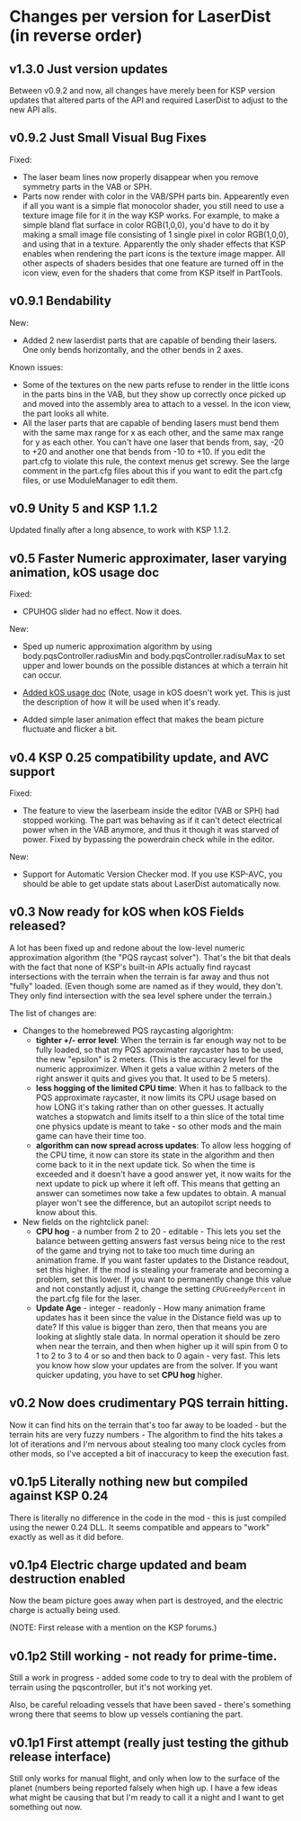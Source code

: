 Changes per version for LaserDist (in reverse order)
======================================================

v1.3.0 Just version updates
---------------------------

Between v0.9.2 and now, all changes have merely been for KSP version
updates that altered parts of the API and required LaserDist to adjust
to the new API alls.

v0.9.2  Just Small Visual Bug Fixes
-----------------------------------

Fixed:
* The laser beam lines now properly disappear when you remove symmetry parts in the VAB or SPH.
* Parts now render with color in the VAB/SPH parts bin.  Appearently even if all you want is a simple flat monocolor shader, you still need to use a texture image file for it in the way KSP works.  For example, to make a simple bland flat surface in color RGB(1,0,0), you'd have to do it by making a small image file consisting of 1 single pixel in color RGB(1,0,0), and using that in a texture.  Apparently the only shader effects that KSP enables when rendering the part icons is the texture image mapper.  All other aspects of shaders besides that one feature are turned off in the icon view, even for the shaders that come from KSP itself in PartTools.

v0.9.1  Bendability
-------------------

New:
* Added 2 new laserdist parts that are capable of bending their lasers.  One only bends horizontally, and the other bends in 2 axes.

Known issues:
* Some of the textures on the new parts refuse to render in the little icons in the parts bins in the VAB, but they show up correctly once picked up and moved into the assembly area to attach to a vessel.  In the icon view, the part looks all white.
* All the laser parts that are capable of bending lasers must bend them with the same max range for x as each other, and the same max range for y as each other.  You can't have one laser that bends from, say, -20 to +20 and another one that bends from -10 to +10.  If you edit the part.cfg to violate this rule, the context menus get screwy.  See the large comment in the part.cfg files about this if you want to edit the part.cfg files, or use ModuleManager to edit them.

v0.9  Unity 5 and KSP 1.1.2
---------------------------

Updated finally after a long absence, to work with KSP 1.1.2.


v0.5  Faster Numeric approximater, laser varying animation, kOS usage doc
-------------------------------------------------------------------------

Fixed:

* CPUHOG slider had no effect.  Now it does.

New:

* Sped up numeric approximation algorithm by using body.pqsController.radiusMin and body.pqsController.radisuMax to set upper and lower bounds on the possible distances at which a terrain hit can occur.

* [Added kOS usage doc](https://github.com/Dunbaratu/LaserDist/blob/master/doc/Using_in_kos.md)  (Note, usage in kOS doesn't work yet.  This is just the description of how it will be used when it's ready.

* Added simple laser animation effect that makes the beam picture fluctuate and flicker a bit.


v0.4  KSP 0.25 compatibility update, and AVC support
---------------------------------------------------

Fixed:

* The feature to view the laserbeam inside the editor (VAB or SPH) had stopped working.  The part was behaving as if it can't detect electrical power when in the VAB anymore, and thus it though it was starved of power.  Fixed by bypassing the powerdrain check while in the editor.

New:

* Support for Automatic Version Checker mod. If you use KSP-AVC, you should be able to get update stats about LaserDist automatically now.

v0.3 Now ready for kOS when kOS Fields released?
-------------------------------------------------------------------

A lot has been fixed up and redone about the low-level numeric
approximation algorithm (the "PQS raycast solver").  That's the
bit that deals with the fact that none of KSP's built-in APIs 
actually find raycast intersections with the terrain when the
terrain is far away and thus not "fully" loaded.  (Even though
some are named as if they would, they don't.  They only find
intersection with the sea level sphere under the terrain.)

The list of changes are:

* Changes to the homebrewed PQS raycasting algorightm:
    - **tighter +/- error level**: When the terrain is far enough way not to be fully loaded, so that my PQS aproximater raycaster has to be used, the new "epsilon" is 2 meters.  (This is the accuracy level for the numeric approximizer.  When it gets a value within 2 meters of the right answer it quits and gives you that.  It used to be 5 meters).
    - **less hogging of the limited CPU time**: When it has to fallback to the PQS approximate raycaster, it now limits its CPU usage based on how LONG it's taking rather than on other guesses.  It actually watches a stopwatch and limits itself to a thin slice of the total time one physics update is meant to take - so other mods and the main game can have their time too.
    - **algorithm can now spread across updates**: To allow less hogging of the CPU time, it now can store its state in the algorithm and then come back to it in the next update tick.  So when the time is exceeded and it doesn't have a good answer yet, it now waits for the next update to pick up where it left off.  This means that getting an answer can sometimes now take a few updates to obtain.  A manual player won't see the difference, but an autopilot script needs to know about this.
* New fields on the rightclick panel:
    - **CPU hog** - a number from 2 to 20 - editable - This lets you set the balance between getting answers fast versus being nice to the rest of the game and trying not to take too much time during an animation frame.  If you want faster updates to the Distance readout, set this higher.  If the mod is stealing your framerate and becoming a problem, set this lower.  If you want to permanently change this value and not constantly adjust it, change the setting ```CPUGreedyPercent``` in the part.cfg file for the laser.
    - **Update Age** - integer - readonly - How many animation frame updates has it been since the value in the Distance field was up to date?  If this value is bigger than zero, then that means you are looking at slightly stale data.  In normal operation it should be zero when near the terrain, and then when higher up it will spin from 0 to 1 to 2 to 3 to 4 or so and then back to 0 again - very fast.  This lets you know how slow your updates are from the solver.  If you want quicker updating, you have to set **CPU hog** higher.

v0.2 Now does crudimentary PQS terrain hitting.
-------------------------------------------------------------------

Now it can find hits on the terrain that's too far away to be loaded -
but the terrain hits are very fuzzy numbers - The algorithm to find
the hits takes a lot of iterations and I'm nervous about stealing too
many clock cycles from other mods, so I've accepted a bit of inaccuracy
to keep the execution fast.

v0.1p5 Literally nothing new but compiled against KSP 0.24
-------------------------------------------------------------------

There is literally no difference in the code in the mod - this is
just compiled using the newer 0.24 DLL. It seems compatible and
appears to "work" exactly as well as it did before.


v0.1p4 Electric charge updated and beam destruction enabled
-------------------------------------------------------------------

Now the beam picture goes away when part is destroyed, and the
electric charge is actually being used.

(NOTE: First release with a mention on the KSP forums.)


v0.1p2 Still working - not ready for prime-time.
-------------------------------------------------------------------

Still a work in progress - added some code to try to deal with the
problem of terrain using the pqscontroller, but it's not working yet.

Also, be careful reloading vessels that have been saved - there's
something wrong there that seems to blow up vessels contianing the part.


v0.1p1 First attempt (really just testing the github release interface)
---------------------------------------------------------------------

Still only works for manual flight, and only when low to the surface of
the planet (numbers being reported falsely when high up. I have a few
ideas what might be causing that but I'm ready to call it a night and I
want to get something out now.

